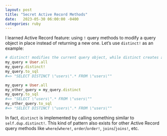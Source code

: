 ```yaml
---
layout: post
title: "Secret Active Record Methods"
date:   2023-05-30 06:00:00 -0400
categories: ruby
---
```


I learned Active Record feature: using `!` query methods to modify a query object in place instead of returning a new one. Let’s use `distinct!` as an example:

```ruby
# distinct! modifies the current query object, while distinct creates a new query object:
my_query = User.all
my_query.distinct!
my_query.to_sql
#=> "SELECT DISTINCT \"users\".* FROM \"users\""

my_query = User.all
my_other_query = my_query.distinct
my_query.to_sql
#=> "SELECT \"users\".* FROM \"users\""
my_other_query.to_sql
#=> "SELECT DISTINCT \"users\".* FROM \"users\""
```

In fact, `distinct` is implemented by calling something similar to `self.dup.distinct!`. This kind of pattern also exists for other Active Record query methods like `where`/`where!`, `order`/`order!`, `joins`/`joins!`, etc.
